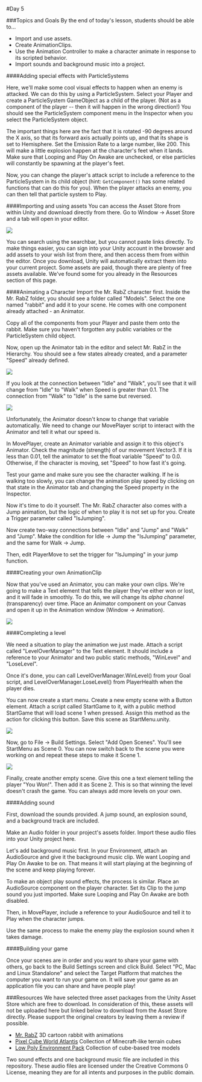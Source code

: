 #Day 5

###Topics and Goals
By the end of today's lesson, students should be able to...
- Import and use assets.
- Create AnimationClips.
- Use the Animation Controller to make a character animate in response to its scripted behavior.
- Import sounds and background music into a project.

####Adding special effects with ParticleSystems

Here, we'll make some cool visual effects to happen when an enemy is attacked. We can do this by using a ParticleSystem. Select your Player and create a ParticleSystem GameObject as a child of the player. (Not as a component of the player -- then it will happen in the wrong direction!) You should see the ParticleSystem component menu in the Inspector when you select the ParticleSystem object.

The important things here are the fact that it is rotated -90 degrees around the X axis, so that its forward axis actually points up, and that its shape is set to Hemisphere. Set the Emission Rate to a large number, like 200. This will make a little explosion happen at the character's feet when it lands. Make sure that Looping and Play On Awake are unchecked, or else particles will constantly be spawning at the player's feet.

Now, you can change the player's attack script to include a reference to the ParticleSystem in its child object (hint: `GetComponent()` has some related functions that can do this for you). When the player attacks an enemy, you can then tell that particle system to Play.

####Importing and using assets
You can access the Asset Store from within Unity and download directly from there. Go to Window -> Asset Store and a tab will open in your editor. 

![](https://github.com/junior-devleague/spring-break-unity/blob/master/Day5/Screenshots/assetstore.png)

You can search using the searchbar, but you cannot paste links directly. To make things easier, you can sign into your Unity account in the browser and add assets to your wish list from there, and then access them from within the editor. Once you download, Unity will automatically extract them into your current project. Some assets are paid, though there are plenty of free assets available. We've found some for you already in the Resources section of this page.

####Animating a Character
Import the Mr. RabZ character first. Inside the Mr. RabZ folder, you should see a folder called "Models". Select the one named "rabbit" and add it to your scene. He comes with one component already attached - an Animator.

Copy all of the components from your Player and paste them onto the rabbit. Make sure you haven't forgotten any public variables or the ParticleSystem child object.

Now, open up the Animator tab in the editor and select Mr. RabZ in the Hierarchy. You should see a few states already created, and a parameter "Speed" already defined.

![](https://github.com/junior-devleague/spring-break-unity/blob/master/Day5/Screenshots/animator.png)

If you look at the connection between "Idle" and "Walk", you'll see that it will change from "Idle" to "Walk" when Speed is greater than 0.1.  The connection from "Walk" to "Idle" is the same but reversed.

![](https://github.com/junior-devleague/spring-break-unity/blob/master/Day5/Screenshots/animationtransition.png)

Unfortunately, the Animator doesn't know to change that variable automatically. We need to change our MovePlayer script to interact with the Animator and tell it what our speed is.

In MovePlayer, create an Animator variable and assign it to this object's Animator. Check the magnitude (strength) of our movement Vector3. If it is less than 0.01, tell the animator to set the float variable "Speed" to 0.0. Otherwise, if the character is moving, set "Speed" to how fast it's going.

Test your game and make sure you see the character walking. If he is walking too slowly, you can change the animation play speed by clicking on that state in the Animator tab and changing the Speed property in the Inspector.

Now it's time to do it yourself. The Mr. RabZ character also comes with a Jump animation, but the logic of when to play it is not set up for you. Create a Trigger parameter called "IsJumping".

Now create two-way connections between "Idle" and "Jump" and "Walk" and "Jump". Make the condition for Idle -> Jump the "IsJumping" parameter, and the same for Walk -> Jump.

Then, edit PlayerMove to set the trigger for "IsJumping" in your jump function.

####Creating your own AnimationClip

Now that you've used an Animator, you can make your own clips. We're going to make a Text element that tells the player they've either won or lost, and it will fade in smoothly. To do this, we will change its _alpha channel_ (transparency) over time. Place an Animator component on your Canvas and open it up in the Animation window (Window -> Animation).

![](https://github.com/junior-devleague/spring-break-unity/blob/master/Day5/Screenshots/animation.png)

####Completing a level

We need a situation to play the animation we just made. Attach a script called "LevelOverManager" to the Text element. It should include a reference to your Animator and two public static methods, "WinLevel" and "LoseLevel".

Once it's done, you can call LevelOverManager.WinLevel() from your Goal script, and LevelOverManager.LoseLevel() from PlayerHealth when the player dies.

You can now create a start menu. Create a new empty scene with a Button element. Attach a script called StartGame to it, with a public method StartGame that will load scene 1 when pressed. Assign this method as the action for clicking this button. Save this scene as StartMenu.unity.

![](https://github.com/junior-devleague/spring-break-unity/blob/master/Day5/Screenshots/button.png)

Now, go to File -> Build Settings. Select "Add Open Scenes". You'll see StartMenu as Scene 0. You can now switch back to the scene you were working on and repeat these steps to make it Scene 1.

![](https://github.com/junior-devleague/spring-break-unity/blob/master/Day5/Screenshots/buildsettings.png)

Finally, create another empty scene. Give this one a text element telling the player "You Won!". Then add it as Scene 2. This is so that winning the level doesn't crash the game. You can always add more levels on your own.

####Adding sound

First, download the sounds provided. A jump sound, an explosion sound, and a background track are included.

Make an Audio folder in your project's assets folder. Import these audio files into your Unity project here.

Let's add background music first. In your Environment, attach an AudioSource and give it the background music clip. We want Looping and Play On Awake to be on. That means it will start playing at the beginning of the scene and keep playing forever.

To make an object play sound effects, the process is similar. Place an AudioSource component on the player character. Set its Clip to the jump sound you just imported. Make sure Looping and Play On Awake are both disabled.

Then, in MovePlayer, include a reference to your AudioSource and tell it to Play when the character jumps.

Use the same process to make the enemy play the explosion sound when it takes damage.

####Building your game

Once your scenes are in order and you want to share your game with others, go back to the Build Settings screen and click Build. Select "PC, Mac and Linux Standalone" and select the Target Platform that matches the computer you want to run your game on. It will save your game as an application file you can share and have people play!

###Resources
We have selected three asset packages from the Unity Asset Store which are free to download. In consideration of this, these assets will not be uploaded here but linked below to download from the Asset Store directly. Please support the original creators by leaving them a review if possible.
- [Mr. RabZ](https://www.assetstore.unity3d.com/en/#!/content/15897) 3D cartoon rabbit with animations
- [Pixel Cube World Atlantis](https://www.assetstore.unity3d.com/en/#!/content/65665) Collection of Minecraft-like terrain cubes
- [Low Poly Environment Pack](https://www.assetstore.unity3d.com/en/#!/content/62304) Collection of cube-based tree models

Two sound effects and one background music file are included in this repository. These audio files are licensed under the Creative Commons 0 License, meaning they are for all intents and purposes in the public domain.

